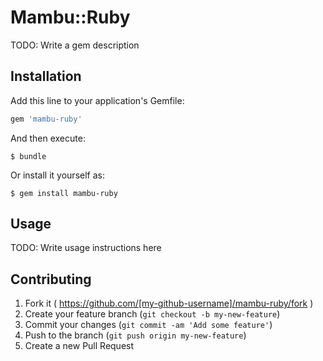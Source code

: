 # Mambu::Ruby

TODO: Write a gem description

## Installation

Add this line to your application's Gemfile:

```ruby
gem 'mambu-ruby'
```

And then execute:

    $ bundle

Or install it yourself as:

    $ gem install mambu-ruby

## Usage

TODO: Write usage instructions here

## Contributing

1. Fork it ( https://github.com/[my-github-username]/mambu-ruby/fork )
2. Create your feature branch (`git checkout -b my-new-feature`)
3. Commit your changes (`git commit -am 'Add some feature'`)
4. Push to the branch (`git push origin my-new-feature`)
5. Create a new Pull Request

